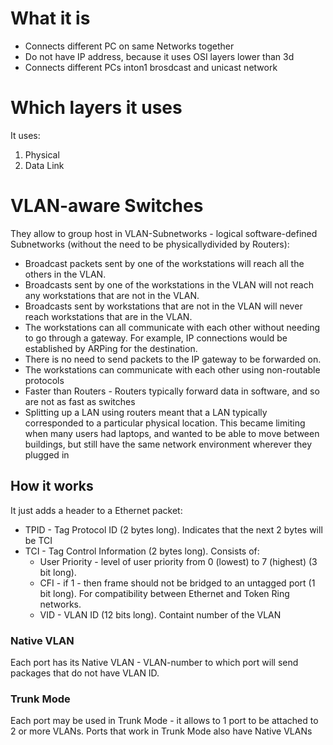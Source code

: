 #                  What it is

- Connects different PC on same Networks together
- Do not have IP address, because it uses OSI layers lower than 3d
- Connects different PCs inton1 brosdcast and unicast network








#                  Which layers it uses

It uses:
1. Physical
2. Data Link









#                  VLAN-aware Switches

They allow to group host in VLAN-Subnetworks - logical software-defined Subnetworks (without the need to be physicallydivided by Routers):
- Broadcast packets sent by one of the workstations will reach all the others in the VLAN.
- Broadcasts sent by one of the workstations in the VLAN will not reach any workstations that are not in the VLAN.
- Broadcasts sent by workstations that are not in the VLAN will never reach workstations that are in the VLAN.
- The workstations can all communicate with each other without needing to go through a gateway. For example, IP connections would be established by ARPing for the destination.
- There is no need to send packets to the IP gateway to be forwarded on.
- The workstations can communicate with each other using non-routable protocols
- Faster than Routers - Routers typically forward data in software, and so are not as fast as switches
- Splitting up a LAN using routers meant that a LAN typically corresponded to a particular physical location. This became limiting when many users had laptops, and wanted to be able to move between buildings, but still have the same network environment wherever they plugged in

##                 How it works

It just adds a header to a Ethernet packet:
- TPID - Tag Protocol ID (2 bytes long). Indicates that the next 2 bytes will be TCI
- TCI  - Tag Control Information (2 bytes long). Consists of:
    - User Priority - level of user priority from 0 (lowest) to 7 (highest) (3 bit long).
    - CFI - if 1 - then frame should not be bridged to an untagged port (1 bit long). For compatibility between Ethernet and Token Ring networks.
    - VID - VLAN ID (12 bits long). Containt number of the VLAN

###                Native VLAN

Each port has its Native VLAN - VLAN-number to which port will send packages that do not have VLAN ID.

###                Trunk Mode

Each port may be used in Trunk Mode - it allows to 1 port to be attached to 2 or more VLANs.
Ports that work in Trunk Mode also have Native VLANs